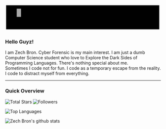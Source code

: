 # ![Zech Bron](https://raw.githubusercontent.com/ZechBron/ZechBron/master/20200929_212037.gif)

### Hello Guyz!
I am Zech Bron. Cyber Forensic is my main interest. I am just a dumb Computer Science student who love to Explore the Dark Sides of Programming Languages. There's nothing special about me.
<br>
Sometimes I code not for fun. I code as a temporary escape from the reality. I code to distract myself from everything. 

---

### Quick Overview
![Total Stars](https://img.shields.io/github/stars/ZechBron?affiliations=OWNER&style=for-the-badge) ![Followers](https://img.shields.io/github/followers/ZechBron?label=Followers&style=for-the-badge)

![Top Languages](https://github-readme-stats.vercel.app/api/top-langs/?username=ZechBron&hide=TeX&layout=compact)

![Zech Bron's github stats](https://github-readme-stats.vercel.app/api?username=ZechBron&show_icons=true)


<!--

**ZechBron/ZechBron** is a ✨ _special_ ✨ repository because its `README.md` (this file) appears on your GitHub profile.

Here are some ideas to get you started:

- 🔭 I’m currently working on ...
- 🌱 I’m currently learning ...
- 👯 I’m looking to collaborate on ...
- 🤔 I’m looking for help with ...
- 💬 Ask me about ...
- 📫 How to reach me: ...
- 😄 Pronouns: ...
- ⚡ Fun fact: ...
-->
